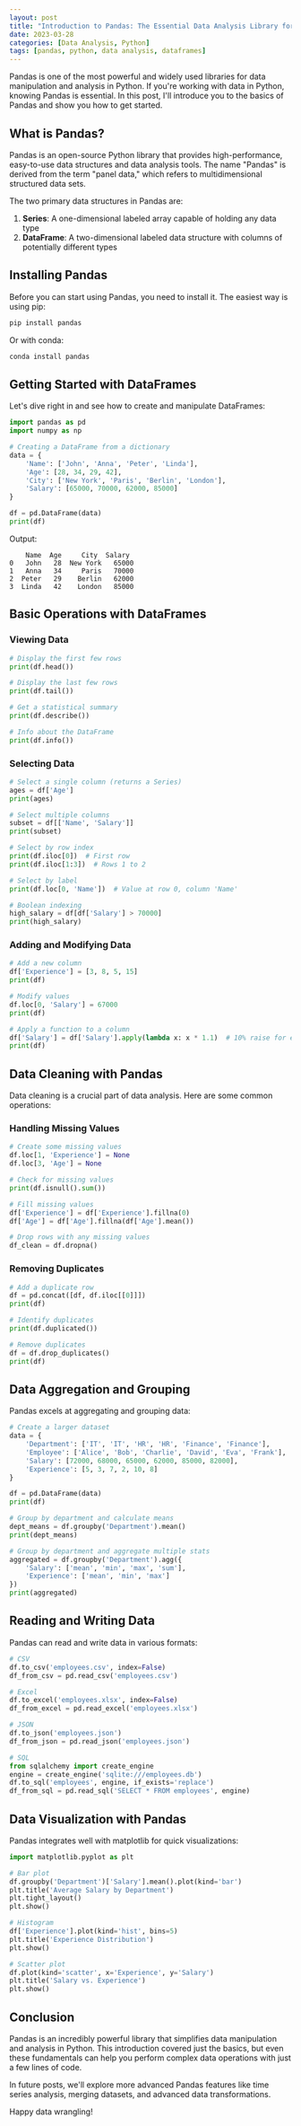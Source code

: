 ```yaml
---
layout: post
title: "Introduction to Pandas: The Essential Data Analysis Library for Python"
date: 2023-03-28
categories: [Data Analysis, Python]
tags: [pandas, python, data analysis, dataframes]
---
```


Pandas is one of the most powerful and widely used libraries for data manipulation and analysis in Python. If you're working with data in Python, knowing Pandas is essential. In this post, I'll introduce you to the basics of Pandas and show you how to get started.

## What is Pandas?

Pandas is an open-source Python library that provides high-performance, easy-to-use data structures and data analysis tools. The name "Pandas" is derived from the term "panel data," which refers to multidimensional structured data sets.

The two primary data structures in Pandas are:
1. **Series**: A one-dimensional labeled array capable of holding any data type
2. **DataFrame**: A two-dimensional labeled data structure with columns of potentially different types

## Installing Pandas

Before you can start using Pandas, you need to install it. The easiest way is using pip:

```python
pip install pandas
```

Or with conda:

```python
conda install pandas
```

## Getting Started with DataFrames

Let's dive right in and see how to create and manipulate DataFrames:

```python
import pandas as pd
import numpy as np

# Creating a DataFrame from a dictionary
data = {
    'Name': ['John', 'Anna', 'Peter', 'Linda'],
    'Age': [28, 34, 29, 42],
    'City': ['New York', 'Paris', 'Berlin', 'London'],
    'Salary': [65000, 70000, 62000, 85000]
}

df = pd.DataFrame(data)
print(df)
```

Output:
```
    Name  Age     City  Salary
0   John   28  New York   65000
1   Anna   34     Paris   70000
2  Peter   29    Berlin   62000
3  Linda   42    London   85000
```

## Basic Operations with DataFrames

### Viewing Data

```python
# Display the first few rows
print(df.head())

# Display the last few rows
print(df.tail())

# Get a statistical summary
print(df.describe())

# Info about the DataFrame
print(df.info())
```

### Selecting Data

```python
# Select a single column (returns a Series)
ages = df['Age']
print(ages)

# Select multiple columns
subset = df[['Name', 'Salary']]
print(subset)

# Select by row index
print(df.iloc[0])  # First row
print(df.iloc[1:3])  # Rows 1 to 2

# Select by label
print(df.loc[0, 'Name'])  # Value at row 0, column 'Name'

# Boolean indexing
high_salary = df[df['Salary'] > 70000]
print(high_salary)
```

### Adding and Modifying Data

```python
# Add a new column
df['Experience'] = [3, 8, 5, 15]
print(df)

# Modify values
df.loc[0, 'Salary'] = 67000
print(df)

# Apply a function to a column
df['Salary'] = df['Salary'].apply(lambda x: x * 1.1)  # 10% raise for everyone
print(df)
```

## Data Cleaning with Pandas

Data cleaning is a crucial part of data analysis. Here are some common operations:

### Handling Missing Values

```python
# Create some missing values
df.loc[1, 'Experience'] = None
df.loc[3, 'Age'] = None

# Check for missing values
print(df.isnull().sum())

# Fill missing values
df['Experience'] = df['Experience'].fillna(0)
df['Age'] = df['Age'].fillna(df['Age'].mean())

# Drop rows with any missing values
df_clean = df.dropna()
```

### Removing Duplicates

```python
# Add a duplicate row
df = pd.concat([df, df.iloc[[0]]])
print(df)

# Identify duplicates
print(df.duplicated())

# Remove duplicates
df = df.drop_duplicates()
print(df)
```

## Data Aggregation and Grouping

Pandas excels at aggregating and grouping data:

```python
# Create a larger dataset
data = {
    'Department': ['IT', 'IT', 'HR', 'HR', 'Finance', 'Finance'],
    'Employee': ['Alice', 'Bob', 'Charlie', 'David', 'Eva', 'Frank'],
    'Salary': [72000, 68000, 65000, 62000, 85000, 82000],
    'Experience': [5, 3, 7, 2, 10, 8]
}

df = pd.DataFrame(data)
print(df)

# Group by department and calculate means
dept_means = df.groupby('Department').mean()
print(dept_means)

# Group by department and aggregate multiple stats
aggregated = df.groupby('Department').agg({
    'Salary': ['mean', 'min', 'max', 'sum'],
    'Experience': ['mean', 'min', 'max']
})
print(aggregated)
```

## Reading and Writing Data

Pandas can read and write data in various formats:

```python
# CSV
df.to_csv('employees.csv', index=False)
df_from_csv = pd.read_csv('employees.csv')

# Excel
df.to_excel('employees.xlsx', index=False)
df_from_excel = pd.read_excel('employees.xlsx')

# JSON
df.to_json('employees.json')
df_from_json = pd.read_json('employees.json')

# SQL
from sqlalchemy import create_engine
engine = create_engine('sqlite:///employees.db')
df.to_sql('employees', engine, if_exists='replace')
df_from_sql = pd.read_sql('SELECT * FROM employees', engine)
```

## Data Visualization with Pandas

Pandas integrates well with matplotlib for quick visualizations:

```python
import matplotlib.pyplot as plt

# Bar plot
df.groupby('Department')['Salary'].mean().plot(kind='bar')
plt.title('Average Salary by Department')
plt.tight_layout()
plt.show()

# Histogram
df['Experience'].plot(kind='hist', bins=5)
plt.title('Experience Distribution')
plt.show()

# Scatter plot
df.plot(kind='scatter', x='Experience', y='Salary')
plt.title('Salary vs. Experience')
plt.show()
```

## Conclusion

Pandas is an incredibly powerful library that simplifies data manipulation and analysis in Python. This introduction covered just the basics, but even these fundamentals can help you perform complex data operations with just a few lines of code.

In future posts, we'll explore more advanced Pandas features like time series analysis, merging datasets, and advanced data transformations.

Happy data wrangling! 